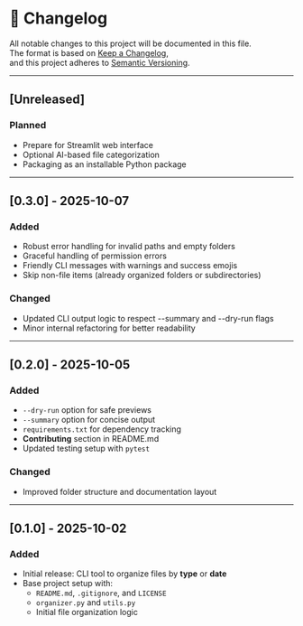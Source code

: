 # 📄 Changelog

All notable changes to this project will be documented in this file.  
The format is based on [Keep a Changelog](https://keepachangelog.com/en/1.1.0/),  
and this project adheres to [Semantic Versioning](https://semver.org/).

---

## [Unreleased]
### Planned
- Prepare for Streamlit web interface
- Optional AI-based file categorization
- Packaging as an installable Python package

---

## [0.3.0] - 2025-10-07
### Added
- Robust error handling for invalid paths and empty folders
- Graceful handling of permission errors
- Friendly CLI messages with warnings and success emojis
- Skip non-file items (already organized folders or subdirectories)

### Changed
- Updated CLI output logic to respect --summary and --dry-run flags
- Minor internal refactoring for better readability

---

## [0.2.0] - 2025-10-05
### Added
- `--dry-run` option for safe previews
- `--summary` option for concise output
- `requirements.txt` for dependency tracking
- **Contributing** section in README.md
- Updated testing setup with `pytest`

### Changed
- Improved folder structure and documentation layout

---

## [0.1.0] - 2025-10-02
### Added
- Initial release: CLI tool to organize files by **type** or **date**
- Base project setup with:
  - `README.md`, `.gitignore`, and `LICENSE`
  - `organizer.py` and `utils.py`
  - Initial file organization logic
